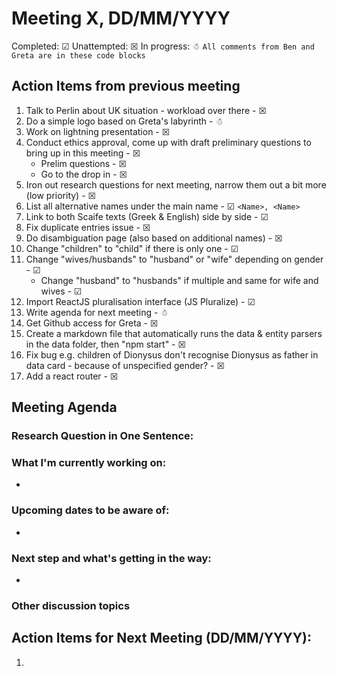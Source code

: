 # Meeting X, DD/MM/YYYY

Completed: &#9745;
Unattempted: &#9746;
In progress: &#9731;
``` All comments from Ben and Greta are in these code blocks ```

## Action Items from previous meeting
1. Talk to Perlin about UK situation - workload over there - &#9746;
2. Do a simple logo based on Greta's labyrinth - &#9731;
3. Work on lightning presentation - &#9746;
4. Conduct ethics approval, come up with draft preliminary questions to bring up in this meeting - &#9746;
    * Prelim questions - &#9746;
    * Go to the drop in - &#9746;
5. Iron out research questions for next meeting, narrow them out a bit more (low priority) - &#9746;
6. List all alternative names under the main name - &#9745;
``` <Name>, <Name> ```
7. Link to both Scaife texts (Greek & English) side by side - &#9745;
8. Fix duplicate entries issue - &#9746;
9. Do disambiguation page (also based on additional names) - &#9746;
10. Change "children" to "child" if there is only one - &#9745;
11. Change "wives/husbands" to "husband" or "wife" depending on gender - &#9745;
    * Change "husband" to "husbands" if multiple and same for wife and wives - &#9745;
12. Import ReactJS pluralisation interface  (JS Pluralize) - &#9745;
13. Write agenda for next meeting - &#9731;
14. Get Github access for Greta - &#9746;
15. Create a markdown file that automatically runs the data & entity parsers in the data folder, then "npm start" - &#9746;
16. Fix bug e.g. children of Dionysus don't recognise Dionysus as father in data card - because of unspecified gender? - &#9746;
17. Add a react router - &#9746;

## Meeting Agenda

### Research Question in One Sentence:

### What I'm currently working on:
*

### Upcoming dates to be aware of:
*

### Next step and what's getting in the way:
*

### Other discussion topics


## Action Items for Next Meeting (DD/MM/YYYY):
1. 

